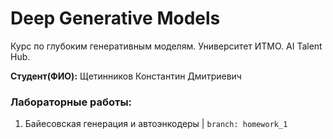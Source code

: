 # Deep Generative Models
Курс по глубоким генеративным моделям. Университет ИТМО. AI Talent Hub.

**Студент(ФИО):** Щетинников Константин Дмитриевич

### Лабораторные работы:
1. Байесовская генерация и автоэнкодеры | `branch: homework_1`
